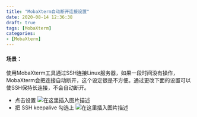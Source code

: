 ```yaml
---
title: "MobaXterm自动断开连接设置"
date: 2020-08-14 12:36:38
draft: true
tags: [MobaXterm]
categories:
- [MobaXterm]
---
```


#### 场景：
使用MobaXterm工具通过SSH连接Linux服务器，如果一段时间没有操作，MobaXterm会把连接自动断开，这个设定很是不方便。通过更改下面的设置可以使SSH保持长连接，不会自动断开。

- 点击设置
![在这里插入图片描述](https://img-blog.csdnimg.cn/20190415215615318.png)
- 把 SSH keepalive 勾选上
![在这里插入图片描述](https://img-blog.csdnimg.cn/20190415215709198.png?x-oss-process=image/watermark,type_ZmFuZ3poZW5naGVpdGk,shadow_10,text_aHR0cHM6Ly9ibG9nLmNzZG4ubmV0L3dmazI5NzUwMTk2NzE=,size_16,color_FFFFFF,t_70)